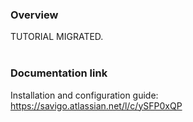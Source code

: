 ### Overview
TUTORIAL MIGRATED.
<br><br>
### Documentation link
Installation and configuration guide: https://savigo.atlassian.net/l/c/ySFP0xQP
